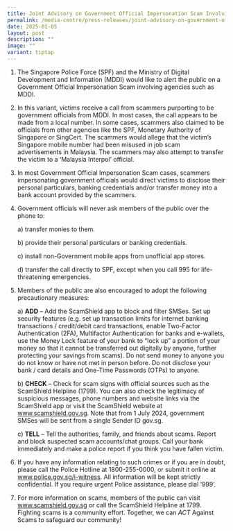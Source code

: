 ```yaml
---
title: Joint Advisory on Government Official Impersonation Scam Involving MDDI
permalink: /media-centre/press-releases/joint-advisory-on-government-official-impersonation-scam/
date: 2025-01-05
layout: post
description: ""
image: ""
variant: tiptap
---
```

<ol data-tight="true" class="tight">
<li>
<p>The Singapore Police Force (SPF) and the Ministry of Digital Development
and Information (MDDI) would like to alert the public on a Government Official
Impersonation Scam involving agencies such as MDDI.</p>
</li>
</ol>
<ol start="2" data-tight="true" class="tight">
<li>
<p>In this variant, victims receive a call from scammers purporting to be
government officials from MDDI. In most cases, the call appears to be made
from a local number. In some cases, scammers also claimed to be officials
from other agencies like the SPF, Monetary Authority of Singapore or SingCert.
The scammers would allege that the victim’s Singapore mobile number had
been misused in job scam advertisements in Malaysia. The scammers may also
attempt to transfer the victim to a ‘Malaysia Interpol’ official.</p>
<p></p>
</li>
<li>
<p>In most Government Official Impersonation Scam cases, scammers impersonating
government officials would direct victims to disclose their personal particulars,
banking credentials and/or transfer money into a bank account provided
by the scammers.&nbsp;</p>
<p></p>
</li>
<li>
<p>Government officials will never ask members of the public over the phone
to:</p>
<p>a) transfer monies to them.</p>
<p>b) provide their personal particulars or banking credentials.</p>
<p>c) install non-Government mobile apps from unofficial app stores.</p>
<p>d) transfer the call directly to SPF, except when you call 995 for life-threatening
emergencies.</p>
<p></p>
</li>
<li>
<p>Members of the public are also encouraged to adopt the following precautionary
measures:</p>
<p>a) <strong>ADD</strong> – Add the ScamShield app to block and filter SMSes.
Set up security features (e.g. set up transaction limits for internet banking
transactions / credit/debit card transactions, enable Two-Factor Authentication
(2FA), Multifactor Authentication for banks and e-wallets, use the Money
Lock feature of your bank to “lock up” a portion of your money so that
it cannot be transferred out digitally by anyone, further protecting your
savings from scams). Do not send money to anyone you do not know or have
not met in person before. Do not disclose your bank / card details and
One-Time Passwords (OTPs) to anyone.</p>
<p>b) <strong>CHECK</strong> – Check for scam signs with official sources such
as the ScamShield Helpline (1799). You can also check the legitimacy of
suspicious messages, phone numbers and website links via the ScamShield
app or visit the ScamShield website at <a href="http://www.scamshield.gov.sg" rel="noopener noreferrer nofollow" target="_blank">www.scamshield.gov.sg</a>. Note that
from 1 July 2024, government SMSes will be sent from a single Sender ID
gov.sg.</p>
<p>c) <strong>TELL</strong> – Tell the authorities, family, and friends about
scams. Report and block suspected scam accounts/chat groups. Call your
bank immediately and make a police report if you think you have fallen
victim.</p>
<p></p>
</li>
<li>
<p>If you have any information relating to such crimes or if you are in doubt,
please call the Police Hotline at 1800-255-0000, or submit it online at
<a href="www.police.gov.sg/i-witness" rel="noopener nofollow" target="_blank">www.police.gov.sg/i-witness</a>. All information will be kept strictly
confidential.&nbsp;If you require urgent Police assistance, please dial
‘999’.</p>
<p></p>
</li>
<li>
<p>For more information on scams, members of the public can visit <a href="http://www.scamshield.gov.sg" rel="noopener noreferrer nofollow" target="_blank">www.scamshield.gov.sg</a> or
call the ScamShield Helpline at 1799. Fighting scams is a community effort.
Together, we can <em>ACT</em> Against Scams to safeguard our community!</p>
</li>
</ol>
<p></p>